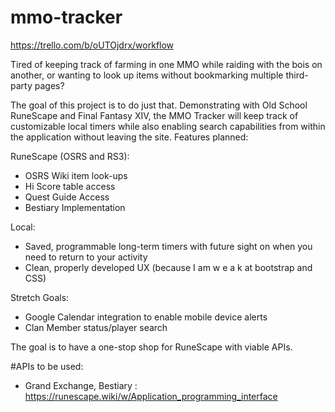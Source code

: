 # mmo-tracker

https://trello.com/b/oUTOjdrx/workflow

Tired of keeping track of farming in one MMO while raiding with the bois on another, or wanting to look up items without bookmarking multiple third-party pages?

The goal of this project is to do just that. Demonstrating with Old School RuneScape and Final Fantasy XIV, the MMO Tracker will keep track of customizable local timers while also enabling search capabilities from within the application without leaving the site. Features planned:

RuneScape (OSRS and RS3):
  - OSRS Wiki item look-ups
  - Hi Score table access
  - Quest Guide Access
  - Bestiary Implementation
  
Local:
  - Saved, programmable long-term timers with future sight on when you need to return to your activity
  - Clean, properly developed UX (because I am w e a k at bootstrap and CSS)

Stretch Goals:
  - Google Calendar integration to enable mobile device alerts
  - Clan Member status/player search
  
 The goal is to have a one-stop shop for RuneScape with viable APIs.

#APIs to be used:
- Grand Exchange, Bestiary : https://runescape.wiki/w/Application_programming_interface
